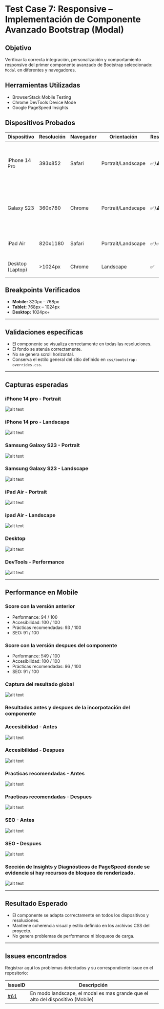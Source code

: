 # Test Case 7: Responsive – Implementación de Componente Avanzado Bootstrap (Modal)

## Objetivo
Verificar la correcta integración, personalización y comportamiento responsive del primer componente avanzado de Bootstrap seleccionado: `Modal` en diferentes y navegadores.

## Herramientas Utilizadas
- BrowserStack Mobile Testing  
- Chrome DevTools Device Mode  
- Google PageSpeed Insights  

## Dispositivos Probados
| Dispositivo       | Resolución | Navegador | Orientación         | Resultado | Detalle |
|-------------------|------------|-----------|---------------------|-----------|---------|
| iPhone 14 Pro     | 393x852    | Safari    | Portrait/Landscape  | ✅/⚠️ | En modo landscape, el modal es mas grande que el alto del dispositivo |
| Galaxy S23        | 360x780    | Chrome    | Portrait/Landscape  | ✅/⚠️ | En modo landscape, el modal es mas grande que el alto del dispositivo |
| iPad Air          | 820x1180   | Safari    | Portrait/Landscape  | ✅/✅ | Visualización correcta en ambas orientaciones |
| Desktop (Laptop)  | >1024px    | Chrome    | Landscape           | ✅ | Visualización correcta del modal |

## Breakpoints Verificados
- **Mobile:** 320px – 768px  
- **Tablet:** 768px – 1024px  
- **Desktop:** 1024px+  

---

## Validaciones específicas
- El componente se visualiza correctamente en todas las resoluciones.  
- El fondo se atenúa correctamente.  
- No se genera scroll horizontal.    
- Conserva el estilo general del sitio definido en `css/bootstrap-overrides.css`.  

---

## Capturas esperadas

### iPhone 14 pro - Portrait  
![alt text](../03-testing/imagenes/test-case-8/1-iphone14pro-portrait.png)

### iPhone 14 pro - Landscape  
![alt text](../03-testing/imagenes/test-case-8/2-iphone14pro-landscape.png)

### Samsung Galaxy S23 - Portrait  
![alt text](../03-testing/imagenes/test-case-8/3-samsungS23-portrait.png)

### Samsung Galaxy S23 - Landscape  
![alt text](../03-testing/imagenes/test-case-8/4-samsungS23-landscape.png)

### iPad Air - Portrait  
![alt text](../03-testing/imagenes/test-case-8/5-ipadAir-portrait.png)

### ipad Air - Landscape
![alt text](../03-testing/imagenes/test-case-8/6-ipadAir-landscape.png)

### Desktop  
![alt text](../03-testing/imagenes/test-case-8/7-desktop.png)

### DevTools - Performance
![alt text](../03-testing/imagenes/test-case-8/8-devtools-performance.png)

---

## Performance en Mobile

### Score con la versión anterior
- Performance: 94 / 100  
- Accesibilidad: 100 / 100  
- Prácticas recomendadas: 93 / 100  
- SEO: 91 / 100  

### Score con la versión despues del componente
- Performance: !!49 / 100  
- Accesibilidad: 100 / 100  
- Prácticas recomendadas: 96 / 100  
- SEO: 91 / 100 

### Captura del resultado global
![alt text](../03-testing/imagenes/test-case-8/9-pagespeed-resultado-global.png)

### Resultados antes y despues de la incorpotación del componente 

### Accesibilidad - Antes
![alt text](../03-testing/imagenes/test-case-8/10.1-pagespeed-accesibilidad-antes.png)

### Accesibilidad - Despues
![alt text](../03-testing/imagenes/test-case-8/10.2-pagespeed-accesibilidad-despues.png)

### Practicas recomendadas - Antes
![alt text](../03-testing/imagenes/test-case-8/11.1-pagespeed-practicas-recomendadas-antes.png)

### Practicas recomendadas - Despues
![alt text](../03-testing/imagenes/test-case-8/11.2-pagespeed-practicas-recomendadas-despues.png)

### SEO - Antes
![alt text](../03-testing/imagenes/test-case-8/12.1-pagespeed-seo-antes.png)

### SEO - Despues
![alt text](../03-testing/imagenes/test-case-8/12.2-pagespeed-seo-despues.png)


### Sección de Insights y Diagnósticos de PageSpeed donde se evidencie si hay recursos de bloqueo de renderizado.
![alt text](../03-testing/imagenes/test-case-8/13-pagespeed-insigths-diagnostico.png)

---

## Resultado Esperado
- El componente se adapta correctamente en todos los dispositivos y resoluciones.  
- Mantiene coherencia visual y estilo definido en los archivos CSS del proyecto.  
- No genera problemas de performance ni bloqueos de carga.  

---

## Issues encontrados
Registrar aquí los problemas detectados y su correspondiente issue en el repositorio:  

| IssueID | Descripción |
|---------|-------------|
| [#61](https://github.com/fioremos/simulador-planificacion-financiera/issues/61) | En modo landscape, el modal es mas grande que el alto del dispositivo (Mobile) |
